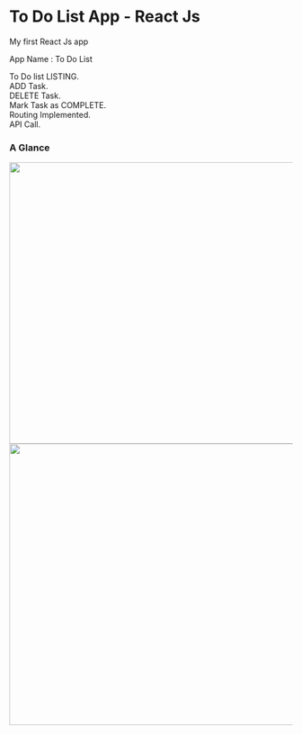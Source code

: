 # To Do List App - React Js
 My first React Js app
<br>

App Name : To Do List
<br>

To Do list LISTING.<br>
ADD Task.<br>
DELETE Task.<br>
Mark Task as COMPLETE.<br>
Routing Implemented.<br>
API Call.<br>


### A Glance
<img  src="https://user-images.githubusercontent.com/25722093/88289145-6b359300-cd12-11ea-8679-9248e305d435.png" width=1000 height=500>
<img  src="https://user-images.githubusercontent.com/25722093/88289217-87d1cb00-cd12-11ea-9633-f70617e77220.png" width=1000 height=500>

